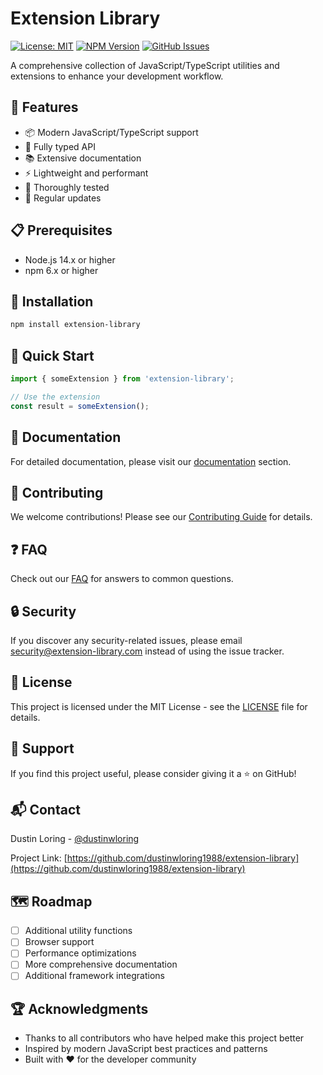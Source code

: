 # Extension Library

[![License: MIT](https://img.shields.io/badge/License-MIT-yellow.svg)](https://opensource.org/licenses/MIT)
[![NPM Version](https://img.shields.io/npm/v/extension-library.svg)](https://www.npmjs.com/package/extension-library)
[![GitHub Issues](https://img.shields.io/github/issues/dustinwloring1988/extension-library.svg)](https://github.com/dustinwloring1988/extension-library/issues)

A comprehensive collection of JavaScript/TypeScript utilities and extensions to enhance your development workflow.

## 🚀 Features

- 📦 Modern JavaScript/TypeScript support
- 🔧 Fully typed API
- 📚 Extensive documentation
- ⚡ Lightweight and performant
- 🧪 Thoroughly tested
- 🔄 Regular updates

## 📋 Prerequisites

- Node.js 14.x or higher
- npm 6.x or higher

## 🔧 Installation

```bash
npm install extension-library
```

## 🎯 Quick Start

```javascript
import { someExtension } from 'extension-library';

// Use the extension
const result = someExtension();
```

## 📖 Documentation

For detailed documentation, please visit our [documentation](../../docs) section.

## 🤝 Contributing

We welcome contributions! Please see our [Contributing Guide](CONTRIBUTING.md) for details.

## ❓ FAQ

Check out our [FAQ](FAQ.md) for answers to common questions.

## 🔒 Security

If you discover any security-related issues, please email security@extension-library.com instead of using the issue tracker.

## 📄 License

This project is licensed under the MIT License - see the [LICENSE](LICENSE) file for details.

## 🙏 Support

If you find this project useful, please consider giving it a ⭐️ on GitHub!

## 📬 Contact

Dustin Loring - [@dustinwloring](https://twitter.com/dustinwloring)

Project Link: [https://github.com/dustinwloring1988/extension-library](https://github.com/dustinwloring1988/extension-library)

## 🗺️ Roadmap

- [ ] Additional utility functions
- [ ] Browser support
- [ ] Performance optimizations
- [ ] More comprehensive documentation
- [ ] Additional framework integrations

## 🏆 Acknowledgments

* Thanks to all contributors who have helped make this project better
* Inspired by modern JavaScript best practices and patterns
* Built with ❤️ for the developer community 